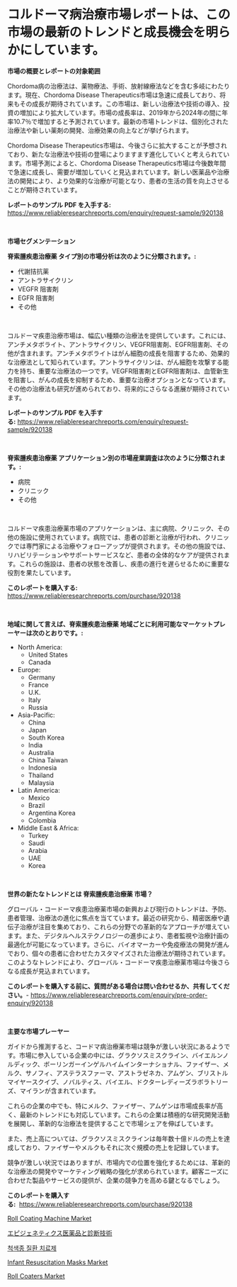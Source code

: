 <p><h1>コルドーマ病治療市場レポートは、この市場の最新のトレンドと成長機会を明らかにしています。</h1></p><p><strong>市場の概要とレポートの対象範囲</strong></p>
<p><p>Chordoma病の治療法は、薬物療法、手術、放射線療法などを含む多岐にわたります。現在、Chordoma Disease Therapeutics市場は急速に成長しており、将来もその成長が期待されています。この市場は、新しい治療法や技術の導入、投資の増加により拡大しています。市場の成長率は、2019年から2024年の間に年率10.7％で増加すると予測されています。最新の市場トレンドは、個別化された治療法や新しい薬剤の開発、治療効果の向上などが挙げられます。</p><p>Chordoma Disease Therapeutics市場は、今後さらに拡大することが予想されており、新たな治療法や技術の登場によりますます進化していくと考えられています。市場予測によると、Chordoma Disease Therapeutics市場は今後数年間で急速に成長し、需要が増加していくと見込まれています。新しい医薬品や治療法の開発により、より効果的な治療が可能となり、患者の生活の質を向上させることが期待されています。</p></p>
<p><strong>レポートのサンプル PDF を入手する:</strong> <a href="https://www.reliableresearchreports.com/enquiry/request-sample/920138">https://www.reliableresearchreports.com/enquiry/request-sample/920138</a></p>
<p>&nbsp;</p>
<p><strong>市場セグメンテーション</strong></p>
<p><strong>脊索腫疾患治療薬 タイプ別の市場分析は次のように分類されます。:</strong></p>
<p><ul><li>代謝拮抗薬</li><li>アントラサイクリン</li><li>VEGFR 阻害剤</li><li>EGFR 阻害剤</li><li>その他</li></ul></p>
<p>&nbsp;</p>
<p><p>コルドーマ疾患治療市場は、幅広い種類の治療法を提供しています。これには、アンチメタボライト、アントラサイクリン、VEGFR阻害剤、EGFR阻害剤、その他が含まれます。アンチメタボライトはがん細胞の成長を阻害するため、効果的な治療法として知られています。アントラサイクリンは、がん細胞を攻撃する能力を持ち、重要な治療法の一つです。VEGFR阻害剤とEGFR阻害剤は、血管新生を阻害し、がんの成長を抑制するため、重要な治療オプションとなっています。その他の治療法も研究が進められており、将来的にさらなる進展が期待されています。</p></p>
<p><strong>レポートのサンプル PDF を入手する:</strong>&nbsp;<a href="https://www.reliableresearchreports.com/enquiry/request-sample/920138">https://www.reliableresearchreports.com/enquiry/request-sample/920138</a></p>
<p>&nbsp;</p>
<p><strong> 脊索腫疾患治療薬 アプリケーション別の市場産業調査は次のように分類されます。:</strong></p>
<p><ul><li>病院</li><li>クリニック</li><li>その他</li></ul></p>
<p>&nbsp;</p>
<p><p>コルドーマ疾患治療薬市場のアプリケーションは、主に病院、クリニック、その他の施設に使用されています。病院では、患者の診断と治療が行われ、クリニックでは専門家による治療やフォローアップが提供されます。その他の施設では、リハビリテーションやサポートサービスなど、患者の全体的なケアが提供されます。これらの施設は、患者の状態を改善し、疾患の進行を遅らせるために重要な役割を果たしています。</p></p>
<p><strong>このレポートを購入する:</strong>&nbsp; <a href="https://www.reliableresearchreports.com/purchase/920138">https://www.reliableresearchreports.com/purchase/920138</a></p>
<p>&nbsp;</p>
<p><strong>地域に関して言えば、脊索腫疾患治療薬 地域ごとに利用可能なマーケットプレーヤーは次のとおりです。:</strong></p>
<p><ul>
    <li>
        North America:
        <ul>
            <li>United States</li>
            <li>Canada</li>
        </ul>
    </li>
    <li>
        Europe:
        <ul>
            <li>Germany</li>
            <li>France</li>
            <li>U.K.</li>
            <li>Italy</li>
            <li>Russia</li>
        </ul>
    </li>
    <li>
        Asia-Pacific:
        <ul>
            <li>China</li>
            <li>Japan</li>
            <li>South Korea</li>
            <li>India</li>
            <li>Australia</li>
            <li>China Taiwan</li>
            <li>Indonesia</li>
            <li>Thailand</li>
            <li>Malaysia</li>
        </ul>
    </li>
    <li>
        Latin America:
        <ul>
            <li>Mexico</li>
            <li>Brazil</li>
            <li>Argentina Korea</li>
            <li>Colombia</li>
        </ul>
    </li>
    <li>
        Middle East & Africa:
        <ul>
            <li>Turkey</li>
            <li>Saudi</li>
            <li>Arabia</li>
            <li>UAE</li>
            <li>Korea</li>
        </ul>
    </li>
    </ul></p>
<p>&nbsp;</p>
<p><strong>世界の新たなトレンドとは 脊索腫疾患治療薬 市場？</strong></p>
<p><p>グローバル・コードーマ疾患治療薬市場の新興および現行のトレンドは、予防、患者管理、治療法の進化に焦点を当てています。最近の研究から、精密医療や遺伝子治療が注目を集めており、これらの分野での革新的なアプローチが増えています。また、デジタルヘルステクノロジーの進歩により、患者監視や治療計画の最適化が可能になっています。さらに、バイオマーカーや免疫療法の開発が進んでおり、個々の患者に合わせたカスタマイズされた治療法が期待されています。このようなトレンドにより、グローバル・コードーマ疾患治療薬市場は今後さらなる成長が見込まれています。</p></p>
<p><strong>このレポートを購入する前に、質問がある場合は問い合わせるか、共有してください。</strong>- <a href="https://www.reliableresearchreports.com/enquiry/pre-order-enquiry/920138">https://www.reliableresearchreports.com/enquiry/pre-order-enquiry/920138</a></p>
<p>&nbsp;</p>
<p><strong>主要な市場プレーヤー</strong></p>
<p><p>ガイドから推測すると、コードマ病治療薬市場は競争が激しい状況にあるようです。市場に参入している企業の中には、グラクソスミスクライン、バイエルンノルディック、ボーリンガーインゲルハイムインターナショナル、ファイザー、メルク、サノフィ、アステラスファーマ、アストラゼネカ、アムゲン、ブリストルマイヤースクイブ、ノバルティス、バイエル、ドクターレディーズラボラトリーズ、マイランが含まれています。</p><p>これらの企業の中でも、特にメルク、ファイザー、アムゲンは市場成長率が高く、最新のトレンドにも対応しています。これらの企業は積極的な研究開発活動を展開し、革新的な治療法を提供することで市場シェアを伸ばしています。</p><p>また、売上高については、グラクソスミスクラインは毎年数十億ドルの売上を達成しており、ファイザーやメルクもそれに次ぐ規模の売上を記録しています。</p><p>競争が激しい状況ではありますが、市場内での位置を強化するためには、革新的な治療法の開発やマーケティング戦略の強化が求められています。顧客ニーズに合わせた製品やサービスの提供が、企業の競争力を高める鍵となるでしょう。</p></p>
<p><strong>このレポートを購入する:</strong>&nbsp;&nbsp;<a href="https://www.reliableresearchreports.com/purchase/920138">https://www.reliableresearchreports.com/purchase/920138</a></p>
<p><p><a href="https://issuu.com/reportprime-2/docs/roll-coating-machine-market-size-2030.pptx">Roll Coating Machine Market</a></p><p><a href="https://github.com/oqoeusbvpadwjs08/Market-Research-Report-List-1/blob/main/7497070183053.md">エピジェネティクス医薬品と診断技術</a></p><p><a href="https://github.com/vs2869dizt0/Market-Research-Report-List-1/blob/main/5437039183049.md">척색종 질환 치료제</a></p><p><a href="https://github.com/lataunyatinikmelvin59ilbd0dv/Market-Research-Report-List-1/blob/main/infant-resuscitation-masks-market.md">Infant Resuscitation Masks Market</a></p><p><a href="https://issuu.com/reportprime-2/docs/roll-coaters-market-size-2030.pptx">Roll Coaters Market</a></p></p>